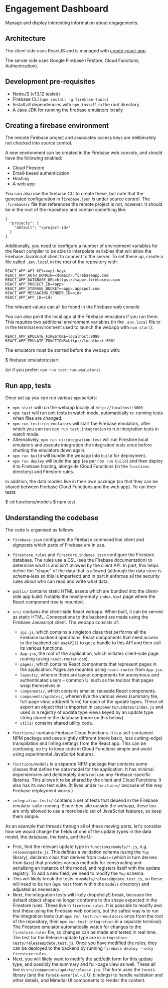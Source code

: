 # Engagement Dashboard

Manage and display interesting information about engagements.

## Architecture

The client side uses ReactJS and is managed with
[create-react-app](https://create-react-app.dev).

The server side uses Google Firebase (Firstore, Cloud Functions,
Authentication).

## Development pre-requisites

- NodeJS (v13.12 tested)
- Firebase CLI (`npm install -g firebase-tools`)
- Install all dependencies with `npm install` in the root directory
- A Java JDK for running the firebase emulators locally

## Creating a firebase environment

The remote Firebase project and associates access keys are deliberately not
checked into source control.

A new environment can be created in the Firebase web console, and should have
the following enabled:

- Cloud Firestore
- Email-based authentication
- Hosting
- A web app

You can also use the firebase CLI to create these, but note that the generated
configuration in `firebase.json` *is* under source control. The `.firebaserc`
file that references the remote project is not, however. It should be in the
root of the repository and contain something like:

```
{
  "projects": {
    "default": "<project-id>"
  }
}
```

Additionally, you need to configure a number of environment variables for the
React compiler to be able to interpolate variables that will allow the Firebase 
JavaScript client to connect to the server. To set these up, create a file
called `.env.local` in the root of the repository with:

```
REACT_APP_API_KEY=<api-key>
REACT_APP_AUTH_DOMAIN=<domain>.firebaseapp.com
REACT_APP_DATABASE_URL=https://<app>.firebaseio.com
REACT_APP_PROJECT_ID=<app>
REACT_APP_STORAGE_BUCKET=<app>.appspot.com
REACT_APP_MESSAGING_SENDER_ID=<id>
REACT_APP_APP_ID=<id>
```
The relevant values can all be found in the Firebase web console.

You can also point the local app at the Firebase emulators if you run them. This
requires two additional environment variables (in the `.env.local` file or in
the terminal environment used to launch the webapp with `npm start`):

```
REACT_APP_EMULATE_FIRESTORE=localhost:8080
REACT_APP_EMULATE_FUNCTIONS=http://localhost:5001
```

The emulators must be started before the webapp with:

  $ firebase emulators:start

(or if you prefer: `npm run test:run-emulators`)

## Run app, tests

Once set up you can run various `npm` scripts:

* `npm start` will run the webapp locally at `http://localhost:3000`
* `npm test` will run unit tests in watch mode, automatically re-running tests
  when files are changed.
* `npm run test:run-emulators` will start the Firebase emulators, after
  which you can run `npm run test:integration` to run integration tests in
  watch mode.
* Alternatively, `npm run ci:integration-test` will run Firestore local
  emulators and execute integration the integration tests once before shutting
  the emulators down again.
* `npm run build` will bundle the webapp into `build` for deployment.
* `npm run deploy` will build the app (as per `npm run build`) and then deploy
  it to Firebase hosting, alongside Cloud Functions (in the `functions`
  directory) and Firestore rules.

In addition, the data models live in their own package (so that they can be
shared between Firebase Cloud Functions and the web app). To run their tests:

  $ cd functions/models
  $ npm test

## Understanding the codebase

The code is organised as follows:

 * `firebase.json` configures the Firebase command line client and signposts
   which parts of Firebase are in use.
 * `firestore.rules` and `firestore.indexes.json` configure the Firestore
   database. The rules use a DSL (see the Firebase documentation) to determine
   what is and isn't allowed by the client API. In part, this helps define the
   "shape" of the data that is allowed (although the data store is schema-less
   so this is imperfect) and in part it enforces all the security rules about
   who can read and write what data.
 * `public/` contains static HTML assets which are bundled into the client-side
   app build. Notably the mostly-empty `index.html` page where the React
   component tree is mounted.
 * `src/` contains the client-side React webapp. When built, it can be served
   as static HTML. Connecetions to the backend are made using the Firebase
   Javascript client. The webapp consists of:

   * `api.js`, which contains a singleton class that performs all the Firebase
      backend operations. React components that need access to the backend
      call `useAPI()` to get a handle to this API and then call its various
      functions.
   * `App.jsx`, the root of the application, which initiates client-side page
     routing (using `react-router-dom`).
   * `pages/`,  which contains React components that represent pages in the
     application. Pages are mounted using `react-router` from `App.jsx`.
   * `layouts/`, wherein there are layout components for anonymous and
     authenticated users – common UI such as the toolbar that pages wrap
     themselves in.
   * `components/`, which contains smaller, reusable React components.
   * `components/updates/`, wherein live the various views (summary tile,
      full-page view, add/edit form) for each of the update types. These all
      export an object that is imported in `components/updates/index.js`
      and used in a registry of update type views keyed by an update type string
      stored in the database (more on this below).
   * `utils/` contains shared utility code.
* `functions/` contains Firebase Cloud Functions. It is a self-contained NPM
  package and uses slightly different (more basic, less cutting-edge)
  transpilation and linting settings from the React app. This can be confusing,
  so try to keep code in Cloud Functions simple and avoid using experimental
  JavaScript features.
* `functions/models` is a separate NPM package that contains some classes that
  define the data model for the application. It has minimal dependencies and
  deliberately does not use any Firebase-specific libraries. This allows it to
  be shared by the client and Cloud Functions. It also has its own test suite.
  (It lives under `functions/` because of the way Firebase deployment works.)
* `integration-tests/` contains a set of tests that depend in the Firebase
  emulator suite running. Since they site outside the webapp, these too are only
  allowed to use a more basic set of JavaScript features, so keep them simple.

As an example that threads through all of these moving parts, let's consider
how we would change the fields of one of the update types in the data model,
the database, the tests, and the UI:

 * First, find the relevant update type in `functions/models/*.js`, e.g.
   `releaseUpdate.js`. This defines a validation schema (using the `Yup`
   library), declares class that derives from `Update` (which in turn derives
   from `Base`) that provides various methods for constructing and serialising
   an instance of the model, and registers itself with the update registry. To
   add a new field, we need to modify the `Yup` schema.
 * This will likely break the tests in `models/releaseUpdate.test.js`, so these
   will need to be run (`npm test` from within the `models` directory) and
   adjusted as necessary.
 * Next, the integration tests will likely (hopefully!) break, because the
   default object shape no longer conforms to the shape expected in the
   Firestore rules. These live in `firetore.rules`. It is possible to modify
   and test these using the Firebase web console, but the safest way is to
   run the integration tests (run `npm run test:run-emulators` once from the
   root of the repository, then `npm run test:integration` in a separate
   terminal). The Firestore emulator automatically watch for changes to the
   `firestore.rules` file, so changes can be made and tested in real time.
   The test for the Release update type are in
   `integration-tests/releaseUpdate.test.js`. Once you have modified the rules,
   they can be deployed to the backend by running
   `firebase deploy --only firestore:rules`.
 * Next, you will likely want to modify the add/edit form for this update type,
   and possibly the summary and full-page view as well. These all live in
   `src/components/update/release.jsx`. The form uses the `formik` library
   (and the `formik-material-ui` UI bindings) to handle validation and other
   details, and Material UI components to render the content.